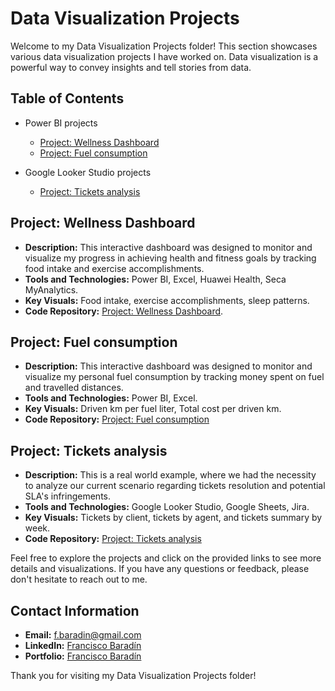 # Data Visualization Projects

Welcome to my Data Visualization Projects folder! This section showcases various data visualization projects I have worked on. Data visualization is a powerful way to convey insights and tell stories from data.

## Table of Contents
- Power BI projects
  + [Project: Wellness Dashboard](https://github.com/FBaradin/Data-Analyst-Portfolio/blob/main/Data-Visualization-Projects/Wellness-Dashboard.md)
  + [Project: Fuel consumption](https://github.com/FBaradin/Data-Analyst-Portfolio/blob/main/Data-Visualization-Projects/Fuel-Consumption.md)
 
- Google Looker Studio projects
  + [Project: Tickets analysis](https://github.com/FBaradin/Data-Analyst-Portfolio/blob/main/Data-Visualization-Projects/Tickets-analysis.md)

## Project: Wellness Dashboard
- **Description:** This interactive dashboard was designed to monitor and visualize my progress in achieving health and fitness goals by tracking food intake and exercise accomplishments.
- **Tools and Technologies:** Power BI, Excel, Huawei Health, Seca MyAnalytics.
- **Key Visuals:** Food intake, exercise accomplishments, sleep patterns.
- **Code Repository:** [Project: Wellness Dashboard](https://github.com/FBaradin/Data-Analyst-Portfolio/blob/main/Data-Visualization-Projects/Wellness-Dashboard.md).

## Project: Fuel consumption
- **Description:** This interactive dashboard was designed to monitor and visualize my personal fuel consumption by tracking money spent on fuel and travelled distances.
- **Tools and Technologies:** Power BI, Excel.
- **Key Visuals:** Driven km per fuel liter, Total cost per driven km.
- **Code Repository:** [Project: Fuel consumption](https://github.com/FBaradin/Data-Analyst-Portfolio/blob/main/Data-Visualization-Projects/Fuel-Consumption.md)

## Project: Tickets analysis
- **Description:** This is a real world example, where we had the necessity to analyze our current scenario regarding tickets resolution and potential SLA's infringements.
- **Tools and Technologies:** Google Looker Studio, Google Sheets, Jira.
- **Key Visuals:** Tickets by client, tickets by agent, and tickets summary by week.
- **Code Repository:** [Project: Tickets analysis](https://github.com/FBaradin/Data-Analyst-Portfolio/blob/main/Data-Visualization-Projects/Tickets-analysis.md)

Feel free to explore the projects and click on the provided links to see more details and visualizations. If you have any questions or feedback, please don't hesitate to reach out to me.

## Contact Information
- **Email:** [f.baradin@gmail.com](mailto:f.baradin@gmail.com)
- **LinkedIn:** [Francisco Baradín](https://www.linkedin.com/in/franciscobaradin13256664/)
- **Portfolio:** [Francisco Baradín](https://github.com/FBaradin/Data-Analyst-Portfolio)

Thank you for visiting my Data Visualization Projects folder!
